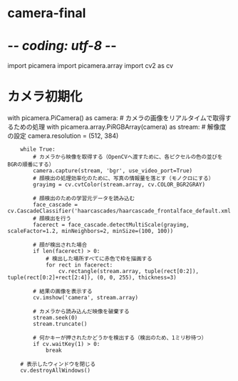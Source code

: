 # camera-final
# -*- coding: utf-8 -*-
import picamera
import picamera.array
import cv2 as cv

# カメラ初期化
with picamera.PiCamera() as camera:
    # カメラの画像をリアルタイムで取得するための処理
    with picamera.array.PiRGBArray(camera) as stream:
        # 解像度の設定
        camera.resolution = (512, 384)

        while True:
            # カメラから映像を取得する（OpenCVへ渡すために、各ピクセルの色の並びをBGRの順番にする）
            camera.capture(stream, 'bgr', use_video_port=True)
            # 顔検出の処理効率化のために、写真の情報量を落とす（モノクロにする）
            grayimg = cv.cvtColor(stream.array, cv.COLOR_BGR2GRAY)

            # 顔検出のための学習元データを読み込む
            face_cascade = cv.CascadeClassifier('haarcascades/haarcascade_frontalface_default.xml')
            # 顔検出を行う
            facerect = face_cascade.detectMultiScale(grayimg, scaleFactor=1.2, minNeighbors=2, minSize=(100, 100))
            
            # 顔が検出された場合
            if len(facerect) > 0:
                # 検出した場所すべてに赤色で枠を描画する
                for rect in facerect:
                    cv.rectangle(stream.array, tuple(rect[0:2]), tuple(rect[0:2]+rect[2:4]), (0, 0, 255), thickness=3)

            # 結果の画像を表示する
            cv.imshow('camera', stream.array)

            # カメラから読み込んだ映像を破棄する
            stream.seek(0)
            stream.truncate()
            
            # 何かキーが押されたかどうかを検出する（検出のため、1ミリ秒待つ）
            if cv.waitKey(1) > 0:
                break

        # 表示したウィンドウを閉じる
        cv.destroyAllWindows()              
    
